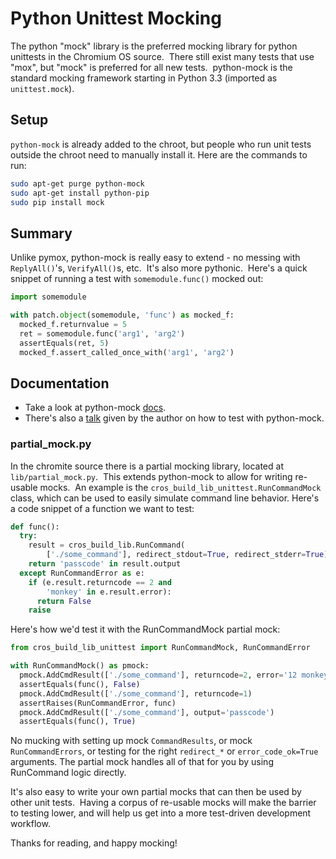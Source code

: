 # Python Unittest Mocking

The python "mock" library is the preferred mocking library for python unittests
in the Chromium OS source.  There still exist many tests that use "mox", but
"mock" is preferred for all new tests.  python-mock is the standard mocking
framework starting in Python 3.3 (imported as `unittest.mock`).

## Setup

`python-mock` is already added to the chroot, but people who run unit tests
outside the chroot need to manually install it. Here are the commands to run:

```bash
sudo apt-get purge python-mock
sudo apt-get install python-pip
sudo pip install mock
```

## Summary

Unlike pymox, python-mock is really easy to extend - no messing with
`ReplyAll()`'s, `VerifyAll()`s, etc.  It's also more pythonic.  Here's a quick
snippet of running a test with `somemodule.func()` mocked out:

```python
import somemodule

with patch.object(somemodule, 'func') as mocked_f:
  mocked_f.returnvalue = 5
  ret = somemodule.func('arg1', 'arg2')
  assertEquals(ret, 5)
  mocked_f.assert_called_once_with('arg1', 'arg2')
```

## Documentation

*   Take a look at python-mock [docs].
*   There's also a [talk] given by the author on how to test with python-mock.

### partial\_mock.py

In the chromite source there is a partial mocking library, located at
`lib/partial_mock.py`.  This extends python-mock to allow for writing
re-usable mocks.  An example is the `cros_build_lib_unittest.RunCommandMock`
class, which can be used to easily simulate command line behavior.
Here's a code snippet of a function we want to test:

```python
def func():
  try:
    result = cros_build_lib.RunCommand(
        ['./some_command'], redirect_stdout=True, redirect_stderr=True)
    return 'passcode' in result.output
  except RunCommandError as e:
    if (e.result.returncode == 2 and
        'monkey' in e.result.error):
      return False
    raise
```

Here's how we'd test it with the RunCommandMock partial mock:

```python
from cros_build_lib_unittest import RunCommandMock, RunCommandError

with RunCommandMock() as pmock:
  pmock.AddCmdResult(['./some_command'], returncode=2, error='12 monkeys')
  assertEquals(func(), False)
  pmock.AddCmdResult(['./some_command'], returncode=1)
  assertRaises(RunCommandError, func)
  pmock.AddCmdResult(['./some_command'], output='passcode')
  assertEquals(func(), True)
```

No mucking with setting up mock `CommandResults`, or mock `RunCommandErrors`, or
testing for the right `redirect_*` or `error_code_ok=True` arguments. The
partial mock handles all of that for you by using RunCommand logic directly.

It's also easy to write your own partial mocks that can then be used by other
unit tests.  Having a corpus of re-usable mocks will make the barrier to testing
lower, and will help us get into a more test-driven development workflow.

Thanks for reading, and happy mocking!

[docs]: https://docs.python.org/3/library/unittest.mock.html
[talk]: https://pyvideo.org/pycon-us-2011/pycon-2011--testing-with-mock.html

